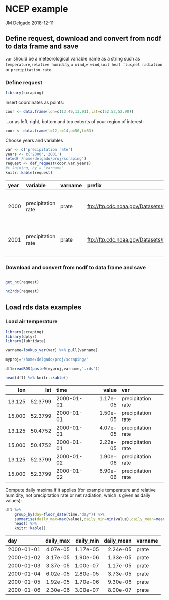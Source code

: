 NCEP example
================
JM Delgado
2018-12-11

Define request, download and convert from ncdf to data frame and save
---------------------------------------------------------------------

`var` should be a meteorological variable name as a string such as `temperature`,`relative humidity`,`u wind`,`v wind`,`soil heat flux`,`net radiation` or `precipitation rate`.

### Define request

``` r
library(scraping)
```

Insert coordinates as points:

``` r
coor <- data.frame(lon=c(13.40,13.91),lat=c(52.52,52.90))
```

...or as left, right, bottom and top extents of your region of interest:

``` r
coor <- data.frame(l=12,r=14,b=50,t=53)
```

Choose years and variables

``` r
var <- c('precipitation rate')
years <- c('2000','2001')
setwd('/home/delgado/proj/scraping')
request <- def_request(coor,var,years)
#> Joining, by = "varname"
knitr::kable(request)
```

| year | variable           | varname | prefix                                                                     | fname           | geometry                               |
|:-----|:-------------------|:--------|:---------------------------------------------------------------------------|:----------------|:---------------------------------------|
| 2000 | precipitation rate | prate   | <ftp://ftp.cdc.noaa.gov/Datasets/ncep.reanalysis.dailyavgs/surface_gauss/> | prate.sfc.gauss | 12, 14, 14, 12, 12, 50, 50, 53, 53, 50 |
| 2001 | precipitation rate | prate   | <ftp://ftp.cdc.noaa.gov/Datasets/ncep.reanalysis.dailyavgs/surface_gauss/> | prate.sfc.gauss | 12, 14, 14, 12, 12, 50, 50, 53, 53, 50 |

### Download and convert from ncdf to data frame and save

``` r

get_nc(request)

nc2rds(request)
```

Load rds data examples
----------------------

### Load air temperature

``` r
library(scraping)
library(dplyr)
library(lubridate)

varname=lookup_var(var) %>% pull(varname)

myproj='/home/delgado/proj/scraping/'

df1=readRDS(paste0(myproj,varname,'.rds'))

head(df1) %>% knitr::kable()
```

|     lon|      lat| time       |     value| var                |
|-------:|--------:|:-----------|---------:|:-------------------|
|  13.125|  52.3799| 2000-01-01 |  1.17e-05| precipitation rate |
|  15.000|  52.3799| 2000-01-01 |  1.50e-05| precipitation rate |
|  13.125|  50.4752| 2000-01-01 |  4.07e-05| precipitation rate |
|  15.000|  50.4752| 2000-01-01 |  2.22e-05| precipitation rate |
|  13.125|  52.3799| 2000-01-02 |  1.90e-06| precipitation rate |
|  15.000|  52.3799| 2000-01-02 |  6.90e-06| precipitation rate |

Compute daily maxima if it applies (for example temperature and relative humidity, not precipitation rate or net radiation, which is given as daily values):

``` r
df1 %>%
    group_by(day=floor_date(time,"day")) %>%
    summarise(daily_max=max(value),daily_min=min(value),daily_mean=mean(value),varname=first(varname)) %>%  
    head() %>%
    knitr::kable()
```

| day        |  daily\_max|  daily\_min|  daily\_mean| varname |
|:-----------|-----------:|-----------:|------------:|:--------|
| 2000-01-01 |    4.07e-05|    1.17e-05|     2.24e-05| prate   |
| 2000-01-02 |    3.17e-05|    1.90e-06|     1.33e-05| prate   |
| 2000-01-03 |    3.37e-05|    1.00e-07|     1.17e-05| prate   |
| 2000-01-04 |    6.02e-05|    2.80e-05|     3.73e-05| prate   |
| 2000-01-05 |    1.92e-05|    1.70e-06|     9.30e-06| prate   |
| 2000-01-06 |    2.30e-06|    3.00e-07|     8.00e-07| prate   |
